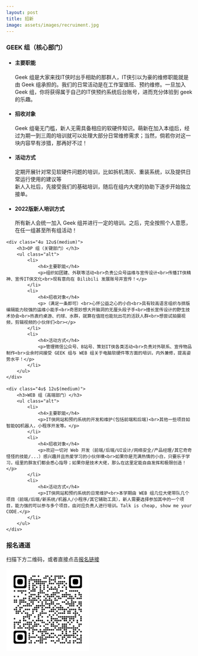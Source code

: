 ```yaml
---
layout: post
title: 招新
image: assets/images/recruiment.jpg
---
```


<div class="row">
	<div class="4u 12u$(medium)">
		<h3>GEEK 组（核心部门）</h3>
		<ul class="alt">
			<li>
				<h4>主要职能</h4>
				<p>Geek 组是大家来找IT侠时出手相助的那群人，IT侠引以为豪的维修职能就是由 Geek 组承担的。我们的日常活动是在工作室值班、预约维修。一旦加入 Geek 组，你将获得属于自己的IT侠预约系统后台账号，进而充分体验到 geek 的乐趣。</p>
			</li>
			<li>
				<h4>招收对象</h4>
				<p>Geek 组毫无门槛，新人无需具备相应的软硬件知识。萌新在加入本组后，经过为期一到三周的培训就可以处理大部分日常维修需求；当然，倘若你对这一块内容早有涉猎，那再好不过！</p>
			</li>
			<li>
				<h4>活动方式</h4>
				<p>定期开展针对常见软硬件问题的培训，比如拆机清灰、重装系统，以及提供日常运行使用的建议等<br>新人入社后，先接受我们的基础培训，随后在组内大佬的协助下逐步开始独立接单。
			</li>
			<li>
				<h4>2022版新人培训方式</h4>
				<p> 所有新人会统一加入 Geek 组并进行一定的培训。之后，完全按照个人意愿，在任一组甚至所有组活动！</p>
			</li>
		</ul>
	</div>

	<div class="4u 12u$(medium)">
		<h3>OP 组（关键部门）</h3>
		<ul class="alt">
			<li>
				<h4>主要职能</h4>
				<p>组织如团建、外联等活动<br>负责公众号运维与宣传设计<br>传播IT侠精神、宣传IT侠文化<br>现有意向在 Bilibili 发展账号并宣传！</p>
			</li>
			<li>
				<h4>招收对象</h4>
				<p>（满足一条即可）<br>心怀公益之心的小白<br>具有较高语言组织与排版编辑能力较强的运维小能手<br>奇思妙想大开脑洞的无厘头段子手<br>擅长宣传设计的野生技术协会<br>热衷约桌游、约球、水群，就算在值班也能玩出花的活跃人群<br>想尝试拍摄视频，剪辑视频的小伙伴们<br></p>
			</li>
			<li>
				<h4>活动方式</h4>
				<p>管理微信公众号、B站号、策划IT侠各类活动<br>负责对外联系、宣传物品制作<br>业余时间接受 GEEK 组与 WEB 组关于电脑软硬件等方面的培训，内外兼修，提高姿势水平！</p>
			</li>
		</ul>
	</div>

	<div class="4u$ 12u$(medium)">
		<h3>WEB 组（高端部门）</h3>
		<ul class="alt">
			<li>
				<h4>主要职能</h4>
				<p>IT侠网站和预约系统的开发和维护(包括前端和后端)<br>其他一些项目如智能QQ机器人，小程序开发等。</p>
			</li>
			<li>
				<h4>招收对象</h4>
				<p>欢迎一切对 Web 开发（前端/后端/UI设计/网络安全/产品经理/其它奇奇怪怪的技能/...）感兴趣并且热爱学习的小伙伴噢<br>如果你是充满热情的小白，只要乐于学习，组里的胖友们都会悉心指导；如果你是技术大佬，那么在这里定能自由发挥和极限创造！</p>
			</li>
			<li>
				<h4>活动方式</h4>
				<p>IT侠网站和预约系统的日常维护<br>本学期由 WEB 组几位大佬带队几个项目（前端/后端/新系统/机器人/小程序/其它辅助工具），新人需要选择参加其中的一个项目，能力强的可以参与多个项目，由对应负责人进行培训。Talk is cheap, show me your CODE.</p>
			</li>
		</ul>
	</div>
</div>

<div>
  <h3>报名通道</h3>
  <p>扫描下方二维码，或者直接点击<a href="https://table.nju.edu.cn/dtable/forms/ab0b01d4-c8c4-4151-b8d7-2ff3438cbde7/">报名链接</a></p>
  <img  src="assets/images/hiring_qrcode_2022.png" style="zoom:50%;">
</div>

